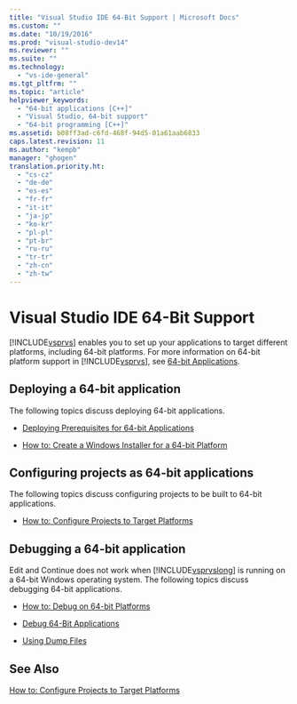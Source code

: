 ```yaml
---
title: "Visual Studio IDE 64-Bit Support | Microsoft Docs"
ms.custom: ""
ms.date: "10/19/2016"
ms.prod: "visual-studio-dev14"
ms.reviewer: ""
ms.suite: ""
ms.technology: 
  - "vs-ide-general"
ms.tgt_pltfrm: ""
ms.topic: "article"
helpviewer_keywords: 
  - "64-bit applications [C++]"
  - "Visual Studio, 64-bit support"
  - "64-bit programming [C++]"
ms.assetid: b08ff3ad-c6fd-468f-94d5-01a61aab6833
caps.latest.revision: 11
ms.author: "kempb"
manager: "ghogen"
translation.priority.ht: 
  - "cs-cz"
  - "de-de"
  - "es-es"
  - "fr-fr"
  - "it-it"
  - "ja-jp"
  - "ko-kr"
  - "pl-pl"
  - "pt-br"
  - "ru-ru"
  - "tr-tr"
  - "zh-cn"
  - "zh-tw"
---
```

# Visual Studio IDE 64-Bit Support
[!INCLUDE[vsprvs](../code-quality/includes/vsprvs_md.md)] enables you to set up your applications to target different platforms, including 64-bit platforms. For more information on 64-bit platform support in [!INCLUDE[vsprvs](../code-quality/includes/vsprvs_md.md)], see [64-bit Applications](../Topic/64-bit%20Applications.md).  
  
## Deploying a 64-bit application  
 The following topics discuss deploying 64-bit applications.  
  
-   [Deploying Prerequisites for 64-bit Applications](../deployment/deploying-prerequisites-for-64-bit-applications.md)  
  
-   [How to: Create a Windows Installer for a 64-bit Platform](http://msdn.microsoft.com/en-us/232bfc64-f99a-4cc6-9806-ba70bb9a09ff)  
  
## Configuring projects as 64-bit applications  
 The following topics discuss configuring projects to be built to 64-bit applications.  
  
-   [How to: Configure Projects to Target Platforms](../ide/how-to--configure-projects-to-target-platforms.md)  
  
## Debugging a 64-bit application  
 Edit and Continue does not work when [!INCLUDE[vsprvslong](../code-quality/includes/vsprvslong_md.md)] is running on a 64-bit Windows operating system. The following topics discuss debugging 64-bit applications.  
  
-   [How to: Debug on 64-bit Platforms](http://msdn.microsoft.com/en-us/27495e23-a624-46fb-996f-043d0a816dd5)  
  
-   [Debug 64-Bit Applications](../debugger/debug-64-bit-applications.md)  
  
-   [Using Dump Files](../debugger/using-dump-files.md)  
  
## See Also  
 [How to: Configure Projects to Target Platforms](../ide/how-to--configure-projects-to-target-platforms.md)
